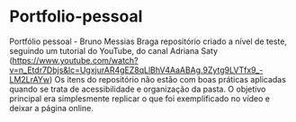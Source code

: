# Portfolio-pessoal
Portfólio pessoal - Bruno Messias Braga
repositório criado a nível de teste, seguindo um tutorial do YouTube, do canal Adriana Saty (https://www.youtube.com/watch?v=n_Etdr7Dbjs&lc=UgxjurAR4gEZ8qLlBhV4AaABAg.9Zytg9LVTfx9_-LM2LrAYw)
Os itens do repositório não estão com boas práticas aplicadas quando se trata de acessibilidade e organização da pasta.
O objetivo principal era simplesmente replicar o que foi exemplificado no vídeo e deixar a página online.
